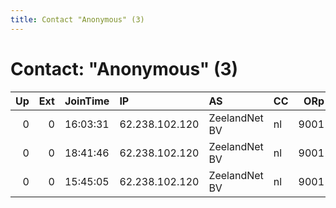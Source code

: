 ```yaml
---
title: Contact "Anonymous" (3)
---
```


# Contact: "Anonymous" (3)

|   Up |   Ext | JoinTime   | IP             | AS            | CC   |   ORp |   Dirp | OS    | Version   | Nickname       |   eFamMembers |
|-----:|------:|:-----------|:---------------|:--------------|:-----|------:|-------:|:------|:----------|:---------------|--------------:|
|    0 |     0 | 16:03:31   | 62.238.102.120 | ZeelandNet BV | nl   |  9001 |      0 | Linux | 0.2.8.12  | DockerTorrelay |             1 |
|    0 |     0 | 18:41:46   | 62.238.102.120 | ZeelandNet BV | nl   |  9001 |      0 | Linux | 0.2.8.12  | thezero        |             1 |
|    0 |     0 | 15:45:05   | 62.238.102.120 | ZeelandNet BV | nl   |  9001 |      0 | Linux | 0.2.8.12  | DockerTorrelay |             1 |
